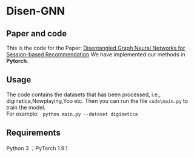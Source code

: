 # Disen-GNN
## Paper and code
This is the code for the Paper: [Disentangled Graph Neural Networks for Session-based Recommendation](https://arxiv.org/abs/2201.03482) We have implemented our methods in **Pytorch**.
## Usage
The code contains the datasets that has been processed, i.e., diginetica,Nowplaying,Yoo etc.
Then you can run the file ````code\main.py```` to train the model.  
For example:
```` python main.py --dataset diginetica````
## Requirements
Python 3 ；PyTorch 1.9.1
